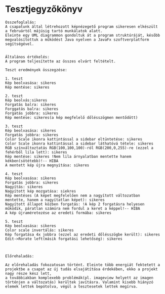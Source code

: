 # Tesztjegyzőkönyv


    Összefoglalás: 
    A csapatunk által létrehozott képnézegető program sikeresen elkészült a februártól májúsig tartó munkálatok alatt.
    Eleinte egy UML diagrammon gondoltuk át a program struktúráját, később megvalósítottuk a működést Java nyelven a JavaFx szoftverplatform segítségével.
    

    Általános értékelés:
    A program teljesítette az összes elvárt feltételt. 
    
    Teszt eredmények összegzése:
    
    1. teszt
    Kép beolvasása: sikeres
    Kép mentése: sikeres
    
    2. teszt
    Kép beolvás:sikeres
    Forgatás balra: sikeres
    Forggatás balra: sikeres
    Forgatás jobbra: sikeres
    Kép mentése: sikeres(a kép megfelelő dőlésszögmen mentődött)
    
    3. teszt
    Kép beolvasása: sikeres
    Forgatás jobbra: sikeres
    Color Scale ikonra kattintással a sidebar eltüntetése: sikeres
    Color Scale ikonra kattintással a sidebar láthatóvá tétele: sikeres
    RGB színváltoztatás RGB(100,100,100)-ról RGB(200,0,255)-re (ezzel a fehérből lila lett): sikeres
    Kép mentése: sikeres !Nem lila árnyalatban mentette hanem kékben(sötétebb)!-- HIBA
    A mentett kép újra megnyitása: sikeres
    
    4. teszt
    Kép beolvasása: sikeres
    Forgatás jobbra: sikeres
    Nagyítás: sikeres
    Nagyított kép mozgatása: siekres
    Kép mentéses (A képet megfelelően nem a nagyított változatban mentette, hanem a nagyítatlan képet): sikeres
    Nagyított állapot közben forgatás: !A kép 2 forgatásra helyesen működik, páratlan számúra nem fordul a keret a képpel!-- HIBA 
    A kép újraméretezése az eredeti formába: sikeres
    
    5. teszt
    Kép beolvasása: sikeres
    Color scale invertálás: sikeres
    Kép forgatása 4x jobbra (ezzel az eredeti dőlésszögbe került): sikeres
    Edit->Rorate left(másik forgatási lehetőség): sikeres
    
    

    Előrehaladás:
    
    Az előrehaladás fokozatosan történt. Eleinte több energiát fektetett a projektbe a csapat az új tudás elsajátítása érdekében, ekko a projekt nagy része kész lett, 
    a továbbiakban komplexebb problémák(pl. imageview helyett az imagen történjen a változatás) kerültek javításra. Valamint kisebb hiányzó elemek lettek bepótolva, végül a tesztesetek lettek megírva.

    
